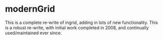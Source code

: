 modernGrid
======

This is a complete re-write of ingrid, adding in lots of new functionality.  This is a robust re-write, with initial work completed in 2008, and continually used/maintained ever since.

